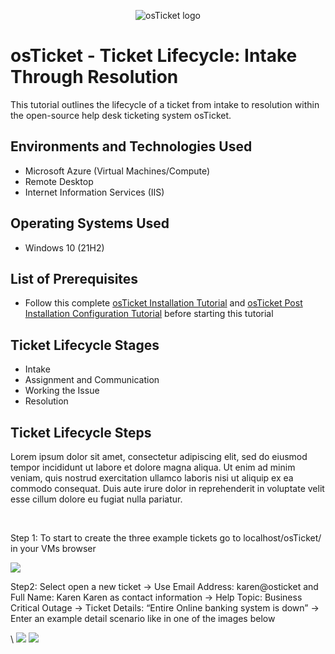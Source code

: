 <p align="center">
<img src="https://i.imgur.com/Clzj7Xs.png" alt="osTicket logo"/>
</p>

<h1>osTicket - Ticket Lifecycle: Intake Through Resolution</h1>
This tutorial outlines the lifecycle of a ticket from intake to resolution within the open-source help desk ticketing system osTicket.<br />

<h2>Environments and Technologies Used</h2>

- Microsoft Azure (Virtual Machines/Compute)
- Remote Desktop
- Internet Information Services (IIS)

<h2>Operating Systems Used </h2>

- Windows 10</b> (21H2)

<h2>List of Prerequisites</h2>

- Follow this complete [osTicket Installation Tutorial](https://github.com/alexanderdrodriguez/osticket-prereqs) and [osTicket Post Installation Configuration Tutorial](https://github.com/alexanderdrodriguez/post-install-config) before starting this tutorial

<h2>Ticket Lifecycle Stages</h2>

- Intake
- Assignment and Communication
- Working the Issue
- Resolution

<h2>Ticket Lifecycle Steps</h2>

<p></p>
<p>
Lorem ipsum dolor sit amet, consectetur adipiscing elit, sed do eiusmod tempor incididunt ut labore et dolore magna aliqua. Ut enim ad minim veniam, quis nostrud exercitation ullamco laboris nisi ut aliquip ex ea commodo consequat. Duis aute irure dolor in reprehenderit in voluptate velit esse cillum dolore eu fugiat nulla pariatur.
</p>
<br />

<p>
</p>
<p>Step 1: To start to create the three example tickets go to localhost/osTicket/ in your VMs browser</p>
<img src="https://i.gyazo.com/195361755337373d51865e00624fa3f7.png">
<p>Step2: Select open a new ticket -> Use Email Address: karen@osticket and Full Name: Karen Karen as contact information -> Help Topic: Business Critical Outage -> Ticket Details: “Entire Online banking system is down” -> Enter an example detail scenario like in one of the images below</p>\
<img src="https://i.gyazo.com/ca8799de4ab5b0527ac9f393989f7420.png">
<img src="https://i.gyazo.com/5148b6dc6bed31a31690f14e9551a49e.png">
